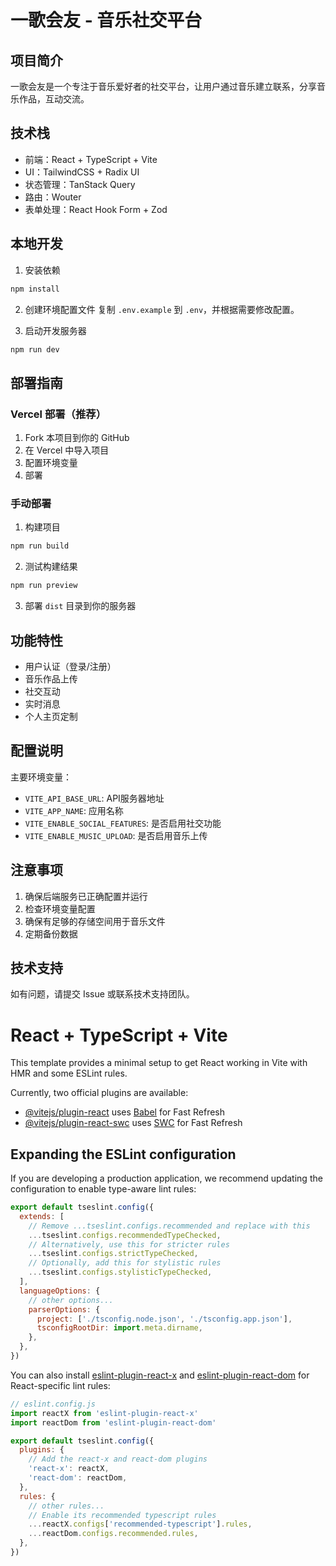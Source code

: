 # 一歌会友 - 音乐社交平台

## 项目简介
一歌会友是一个专注于音乐爱好者的社交平台，让用户通过音乐建立联系，分享音乐作品，互动交流。

## 技术栈
- 前端：React + TypeScript + Vite
- UI：TailwindCSS + Radix UI
- 状态管理：TanStack Query
- 路由：Wouter
- 表单处理：React Hook Form + Zod

## 本地开发
1. 安装依赖
```bash
npm install
```

2. 创建环境配置文件
复制 `.env.example` 到 `.env`，并根据需要修改配置。

3. 启动开发服务器
```bash
npm run dev
```

## 部署指南

### Vercel 部署（推荐）
1. Fork 本项目到你的 GitHub
2. 在 Vercel 中导入项目
3. 配置环境变量
4. 部署

### 手动部署
1. 构建项目
```bash
npm run build
```

2. 测试构建结果
```bash
npm run preview
```

3. 部署 `dist` 目录到你的服务器

## 功能特性
- 用户认证（登录/注册）
- 音乐作品上传
- 社交互动
- 实时消息
- 个人主页定制

## 配置说明
主要环境变量：
- `VITE_API_BASE_URL`: API服务器地址
- `VITE_APP_NAME`: 应用名称
- `VITE_ENABLE_SOCIAL_FEATURES`: 是否启用社交功能
- `VITE_ENABLE_MUSIC_UPLOAD`: 是否启用音乐上传

## 注意事项
1. 确保后端服务已正确配置并运行
2. 检查环境变量配置
3. 确保有足够的存储空间用于音乐文件
4. 定期备份数据

## 技术支持
如有问题，请提交 Issue 或联系技术支持团队。

# React + TypeScript + Vite

This template provides a minimal setup to get React working in Vite with HMR and some ESLint rules.

Currently, two official plugins are available:

- [@vitejs/plugin-react](https://github.com/vitejs/vite-plugin-react/blob/main/packages/plugin-react) uses [Babel](https://babeljs.io/) for Fast Refresh
- [@vitejs/plugin-react-swc](https://github.com/vitejs/vite-plugin-react/blob/main/packages/plugin-react-swc) uses [SWC](https://swc.rs/) for Fast Refresh

## Expanding the ESLint configuration

If you are developing a production application, we recommend updating the configuration to enable type-aware lint rules:

```js
export default tseslint.config({
  extends: [
    // Remove ...tseslint.configs.recommended and replace with this
    ...tseslint.configs.recommendedTypeChecked,
    // Alternatively, use this for stricter rules
    ...tseslint.configs.strictTypeChecked,
    // Optionally, add this for stylistic rules
    ...tseslint.configs.stylisticTypeChecked,
  ],
  languageOptions: {
    // other options...
    parserOptions: {
      project: ['./tsconfig.node.json', './tsconfig.app.json'],
      tsconfigRootDir: import.meta.dirname,
    },
  },
})
```

You can also install [eslint-plugin-react-x](https://github.com/Rel1cx/eslint-react/tree/main/packages/plugins/eslint-plugin-react-x) and [eslint-plugin-react-dom](https://github.com/Rel1cx/eslint-react/tree/main/packages/plugins/eslint-plugin-react-dom) for React-specific lint rules:

```js
// eslint.config.js
import reactX from 'eslint-plugin-react-x'
import reactDom from 'eslint-plugin-react-dom'

export default tseslint.config({
  plugins: {
    // Add the react-x and react-dom plugins
    'react-x': reactX,
    'react-dom': reactDom,
  },
  rules: {
    // other rules...
    // Enable its recommended typescript rules
    ...reactX.configs['recommended-typescript'].rules,
    ...reactDom.configs.recommended.rules,
  },
})
```
